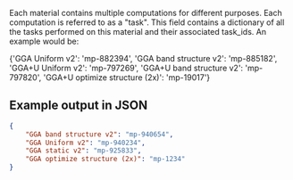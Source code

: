 Each material contains multiple computations for different purposes. Each computation is referred to as a "task". This field contains a dictionary of all the tasks performed on this material and their associated task_ids. An example would be:

{'GGA Uniform v2': 'mp-882394', 
'GGA band structure v2': 'mp-885182', 
'GGA+U Uniform v2': 'mp-797269', 
'GGA+U band structure v2': 'mp-797820', 
'GGA+U optimize structure (2x)': 'mp-19017'}





## Example output in JSON

```json
{
    "GGA band structure v2": "mp-940654", 
    "GGA Uniform v2": "mp-940234", 
    "GGA static v2": "mp-925833", 
    "GGA optimize structure (2x)": "mp-1234"
}
```

